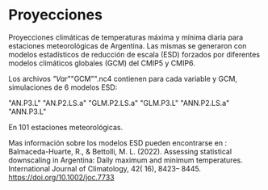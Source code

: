 # Proyecciones
Proyecciones climáticas de temperaturas máxima y mínima diaria para estaciones meteorológicas de Argentina. Las mismas se generaron con modelos estadísticos de reducción de escala (ESD) forzados por diferentes modelos climáticos globales (GCM) del CMIP5 y CMIP6.

Los archivos _"Var_""GCM"".nc4 contienen para cada variable y GCM, simulaciones de 6 modelos ESD:

"AN.P3.L"     "AN.P2.LS.a"  "GLM.P2.LS.a" "GLM.P3.L"    "ANN.P2.LS.a" "ANN.P3.L" 

En 101 estaciones meteorológicas. 

Mas información sobre los modelos ESD pueden encontrarse en :
Balmaceda-Huarte, R., & Bettolli, M. L. (2022). Assessing statistical downscaling in Argentina: Daily maximum and minimum temperatures. International Journal of Climatology, 42( 16), 8423– 8445. https://doi.org/10.1002/joc.7733
